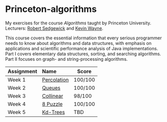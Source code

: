 # Princeton-algorithms

My exercises for the course *Algorithms* taught by Princeton University. Lecturers: [Robert Sedgewick][L1] and [Kevin Wayne][L2].

This course covers the essential information that every serious programmer needs to know about algorithms and data structures, with emphasis on applications and scientific performance analysis of Java implementations. Part I covers elementary data structures, sorting, and searching algorithms. Part II focuses on graph- and string-processing algorithms.

Assignment | Name | Score
:--- | :--- | ---
Week 1 | [Percolation][w1] | 100/100
Week 2 | [Queues][w2] | 100/100
Week 3 | [Collinear][w3] | 98/100
Week 4 | [8 Puzzle][w4] | 100/100
Week 5 | [Kd-Trees][w5] | TBD


[L1]: https://www.coursera.org/instructor/~250165
[L2]: https://www.coursera.org/instructor/~246867
[w1]: http://coursera.cs.princeton.edu/algs4/assignments/percolation.html
[w2]: http://coursera.cs.princeton.edu/algs4/assignments/queues.html
[w3]: http://coursera.cs.princeton.edu/algs4/assignments/collinear.html
[w4]: http://coursera.cs.princeton.edu/algs4/assignments/8puzzle.html
[w5]: http://coursera.cs.princeton.edu/algs4/assignments/kdtree.html
